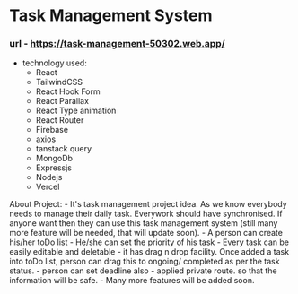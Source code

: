 # Task Management System
### url - https://task-management-50302.web.app/

 - technology used:
     - React
     - TailwindCSS
     - React Hook Form
     - React Parallax
     - React Type animation
     - React Router
     - Firebase
     - axios
     - tanstack query
     - MongoDb
     - Expressjs
     - Nodejs
     - Vercel

About Project:
    - It's task management project idea. As we know everybody needs to manage their daily task. Everywork should have synchronised. If anyone want then they can use this task management system (still many more feature will be needed, that will update soon).
        - A person can create his/her toDo list
        - He/she can set the priority of his task
        - Every task can be easily editable and deletable
        - it has drag n drop facility. Once added a task into toDo list, person can drag this to ongoing/ completed as per the task status.
        - person can set deadline also
        - applied private route. so that the information will be safe.
        - Many more features will be added soon.
